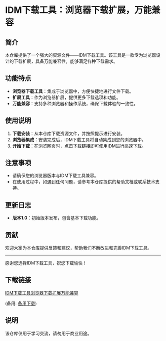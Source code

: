# IDM下载工具：浏览器下载扩展，万能兼容

## 简介

本仓库提供了一个强大的资源文件——IDM下载工具。该工具是一款专为浏览器设计的下载扩展，具备万能兼容性，能够满足各种下载需求。

## 功能特点

- **浏览器下载工具**：集成于浏览器中，方便快捷地进行文件下载。
- **扩展工具**：作为浏览器扩展，提供更多下载选项和功能。
- **万能兼容**：支持多种浏览器和操作系统，确保下载体验的一致性。

## 使用说明

1. **下载安装**：从本仓库下载资源文件，并按照提示进行安装。
2. **浏览器集成**：安装完成后，IDM下载工具将自动集成到您的浏览器中。
3. **开始下载**：在浏览网页时，点击下载链接即可使用iDM进行高速下载。

## 注意事项

- 请确保您的浏览器版本与IDM下载工具兼容。
- 在使用过程中，如遇到任何问题，请参考本仓库提供的帮助文档或联系技术支持。

## 更新日志

- **版本1.0**：初始版本发布，包含基本下载功能。

## 贡献

欢迎大家为本仓库提供反馈和建议，帮助我们不断改进和完善IDM下载工具。

---

感谢您选择IDM下载工具，祝您下载愉快！

## 下载链接
[IDM下载工具浏览器下载扩展万能兼容](https://pan.quark.cn/s/e55e91f9ab2a) 

(备用: [备用下载](https://pan.baidu.com/s/1F0iRE3sdLmTOhCqD1sbrqA?pwd=1234))

## 说明

该仓库仅用于学习交流，请勿用于商业用途。
